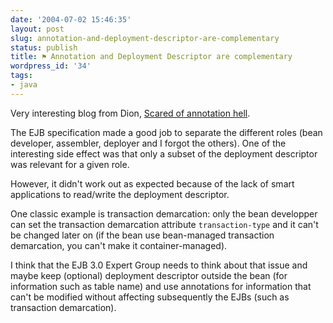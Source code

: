 ```yaml
---
date: '2004-07-02 15:46:35'
layout: post
slug: annotation-and-deployment-descriptor-are-complementary
status: publish
title: ⚑ Annotation and Deployment Descriptor are complementary
wordpress_id: '34'
tags:
- java
---
```


Very interesting blog from Dion, [Scared of annotation hell](http://www.almaer.com/blog/archives/000252.html).




The EJB specification made a good job to separate the different roles (bean developer, assembler, deployer and I forgot the others). One of the interesting side effect was that only a subset of the deployment descriptor was relevant for a given role.  

However, it didn't work out as expected because of the lack of smart applications to read/write the deployment descriptor.




One classic example is transaction demarcation: only the bean developper can set the transaction demarcation attribute `transaction-type` and it can't be changed later on (if the bean use bean-managed transaction demarcation, you can't make it container-managed).




I think that the EJB 3.0 Expert Group needs to think about that issue and maybe keep (optional) deployment descriptor outside the bean (for information such as table name) and use annotations for information that can't be modified without affecting subsequently the EJBs (such as transaction demarcation).



